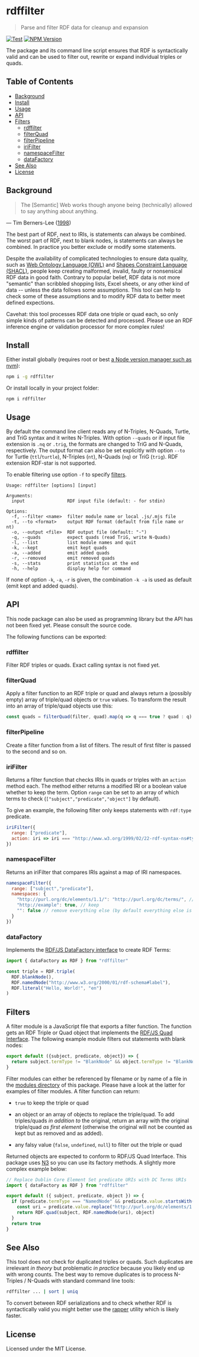 # rdffilter

> Parse and filter RDF data for cleanup and expansion

[![Test](https://github.com/gbv/rdffilter/actions/workflows/test.yml/badge.svg)](https://github.com/gbv/rdffilter/actions/workflows/test.yml)
[![NPM Version](http://img.shields.io/npm/v/rdffilter.svg?style=flat)](https://www.npmjs.org/package/rdffilter)

The package and its command line script ensures that RDF is syntactically valid and can be used to filter out, rewrite or expand individual triples or quads.

## Table of Contents

- [Background](#background)
- [Install](#install)
- [Usage](#usage)
- [API](#api)
- [Filters](#filters)
  - [rdffilter](#rdffilter)
  - [filterQuad](#filterquad)
  - [filterPipeline](#filterpipleine)
  - [iriFilter](#irifilter)
  - [namespaceFilter](#namespacefilter)
  - [dataFactory](#datafactory)
- [See Also](#see-also)
- [License](#license)

## Background

> The [Semantic] Web works though anyone being (technically) allowed to say anything about anything.

— Tim Berners-Lee ([1998](https://www.w3.org/DesignIssues/RDFnot.html))

The best part of RDF, next to IRIs, is statements can always be combined. The worst part of RDF, next to blank nodes, is statements can always be combined. In practice you better exclude or modify some statements. 

Despite the availability of complicated technologies to ensure data quality, such as [Web Ontology Language (OWL)](https://www.w3.org/TR/owl2-overview/) and [Shapes Constraint Language (SHACL)](https://www.w3.org/TR/shacl/), people keep creating malformed, invalid, faulty or nonsensical RDF data in good faith. Contrary to popular belief, RDF data is not more "semantic" than scribbled shopping lists, Excel sheets, or any other kind of data -- unless the data follows some assumptions. This tool can help to check some of these assumptions and to modify RDF data to better meet defined expections.

Cavehat: this tool processes RDF data one triple or quad each, so only simple
kinds of patterns can be detected and processed. Please use an RDF inference
engine or validation processor for more complex rules!

## Install

Either install globally (requires root or best [a Node version manager such as nvm](https://docs.npmjs.com/downloading-and-installing-node-js-and-npm)):

~~~sh
npm i -g rdffilter
~~~

Or install locally in your project folder:

~~~
npm i rdffilter
~~~

## Usage

By default the command line client reads any of N-Triples, N-Quads, Turtle, and
TriG syntax and it writes N-Triples. With option `--quads` or if input file
extension is `.nq` or `.trig`, the formats are changed to TriG and N-Quads,
respectively. The output format can also be set explicitly with option `--to`
for Turtle (`ttl`/`turtle`), N-Triples (`nt`), N-Quads (`nq`) or TriG (`trig`).
RDF extension RDF-star is not supported.

To enable filtering use option `-f` to specify [filters](#filters).

~~~
Usage: rdffilter [options] [input]

Arguments:
  input                RDF input file (default: - for stdin)

Options:
  -f, --filter <name>  filter module name or local .js/.mjs file
  -t, --to <format>    output RDF format (default from file name or nt)
  -o, --output <file>  RDF output file (default: "-")
  -q, --quads          expect quads (read TriG, write N-Quads)
  -l, --list           list module names and quit
  -k, --kept           emit kept quads
  -a, --added          emit added quads
  -r, --removed        emit removed quads
  -s, --stats          print statistics at the end
  -h, --help           display help for command
~~~

If none of option `-k`, `-a`, `-r` is given, the combination `-k -a` is used as default (emit kept and added quads).

## API

This node package can also be used as programming library but the API has not been fixed yet. Please consult the source code.

The following functions can be exported:

### rdffilter

Filter RDF triples or quads. Exact calling syntax is not fixed yet.

### filterQuad

Apply a filter function to an RDF triple or quad and always return a (possibly empty) array of triple/quad objects or `true` values. To transform the result into an array of triple/quad objects use this:

~~~js
const quads = filterQuad(filter, quad).map(q => q === true ? quad : q)
~~~

### filterPipeline

Create a filter function from a list of filters. The result of first filter is passed to the second and so on.

### iriFilter

Returns a filter function that checks IRIs in quads or triples with an `action` method each. The method either returns a modified IRI or a boolean value whether to keep the term. Option `range` can be set to an array of which terms to check (`["subject","predicate","object"]` by default).

To give an example, the following filter only keeps statements with `rdf:type` predicate.

~~~js
iriFilter({
  range: ["predicate"],
  action: iri => iri === "http://www.w3.org/1999/02/22-rdf-syntax-ns#type"
})
~~~

### namespaceFilter

Returns an iriFilter that compares IRIs against a map of IRI namespaces.

~~~js
namespaceFilter({
  range: ["subject","predicate"],
  namespaces: {
    "http://purl.org/dc/elements/1.1/": "http://purl.org/dc/terms/", // rewrite
    "http://example": true, // keep
    "": false // remove everything else (by default everything else is kept)
  }
})
~~~

### dataFactory

Implements the [RDF/JS DataFactory interface](https://rdf.js.org/data-model-spec/#datafactory-interface) to create RDF Terms:

~~~js
import { dataFactory as RDF } from "rdffilter"

const triple = RDF.triple(
  RDF.blankNode(),
  RDF.namedNode("http://www.w3.org/2000/01/rdf-schema#label"),
  RDF.literal("Hello, World!", "en")
)
~~~


## Filters

A filter module is a JavaScript file that exports a filter function. The function gets an RDF Triple or Quad object that implements the [RDF/JS Quad Interface](https://rdf.js.org/data-model-spec/#quad-interface). The following example module filters out statements with blank nodes:

~~~js
export default ({subject, predicate, object}) => {
  return subject.termType != "BlankNode" && object.termType != "BlankNode"
}
~~~

Filter modules can either be referenced by filename or by name of a file in the [modules directory](modules) of this package. Please have a look at the latter for examples of filter modules. A filter function can return:

- `true` to keep the triple or quad

- an object or an array of objects to replace the triple/quad.  To add
  triples/quads *in addition to* the original, return an array with the
  original triple/quad *as first element* (otherwise the original will not
  be counted as kept but as removed and as added).

- any falsy value (`false`, `undefined`, `null`) to filter out the triple or quad

Returned objects are expected to conform to RDF/JS Quad Interface. This package uses [N3](https://www.npmjs.com/package/n3) so you can use its factory methods. A slightly more complex example below:

~~~js
// Replace Dublin Core Element Set predicate URIs with DC Terms URIs
import { dataFactory as RDF } from "rdffilter"

export default ({ subject, predicate, object }) => {
  if (predicate.termType === "NamedNode" && predicate.value.startsWith("http://purl.org/dc/elements/1.1/")) {
    const uri = predicate.value.replace("http://purl.org/dc/elements/1.1/","http://purl.org/dc/")
    return RDF.quad(subject, RDF.namedNode(uri), object)
  }
  return true
}
~~~


## See Also

This tool does not check for duplicated triples or quads. Such duplicates are irrelevant *in theory* but problematic *in practice* because you likely end up with wrong counts. The best way to remove duplicates is to process N-Triples / N-Quads with standard command line tools:

~~~sh
rdffilter ... | sort | uniq
~~~

To convert between RDF serializations and to check whether RDF is syntactically valid you might better use the [rapper](https://librdf.org/raptor/rapper.html) utility which is likely faster.

## License

Licensed under the MIT License.

